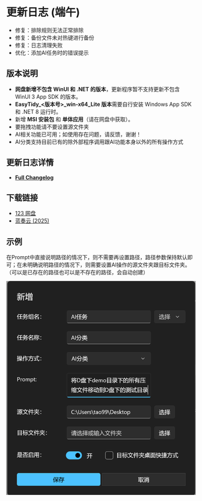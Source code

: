 # 更新日志 (端午)

- 修复：排除规则无法正常排除
- 修复：备份文件未对热键进行备份
- 修复：日志清理失败
- 优化：添加AI任务时的错误提示

## 版本说明

- **网盘新增不包含 WinUI 和 .NET 的版本**，更新程序暂不支持更新不包含 WinUI 3 App SDK 的版本。
- **EasyTidy_<版本号>_win-x64_Lite 版本**需要自行安装 Windows App SDK 和 .NET 8 运行时。
- 新增 **MSI 安装包** 和 **单体应用**（请在网盘中获取）。
- 要拖拽功能请不要设置源文件夹
- AI相关功能已可用；如使用存在问题，请反馈，谢谢！
- AI分类支持目前已有的除外部程序调用跟AI功能本身以外的所有操作方式

## 更新日志详情

- **[Full Changelog](https://github.com/SaboZhang/EasyTidy/compare/1.3.2.423...1.3.5.521)**

## 下载链接

- [123 网盘](https://www.123684.com/s/hbzgTd-fmmt)
- [蓝奏云 (2025)](https://wwoo.lanzouu.com/b02u2ne0eh)

## 示例

在Prompt中直接说明路径的情况下，则不需要再设置路径，路径参数保持默认即可；在未明确说明路径的情况下，则需要设置AI操作的源文件夹跟目标文件夹。（可以是已存在的路径也可以是不存在的路径，会自动创建）

![示例](image/PixPin_2025-05-13_09-26-14.png)
